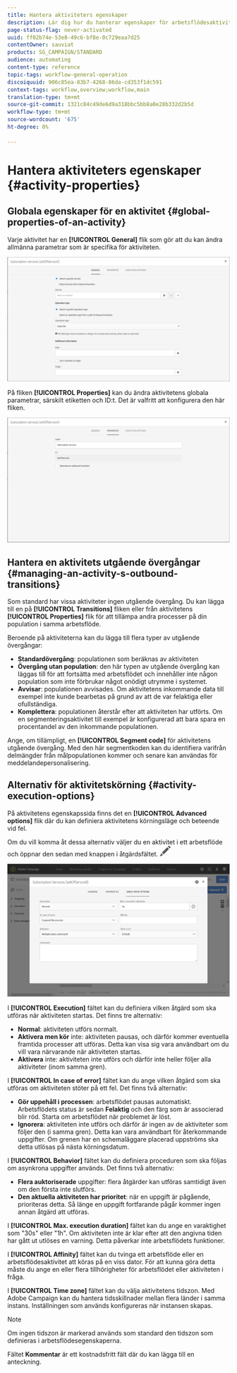 ```yaml
---
title: Hantera aktiviteters egenskaper
description: Lär dig hur du hanterar egenskaper för arbetsflödesaktiviteter.
page-status-flag: never-activated
uuid: ff02b74e-53e8-49c6-bf8e-0c729eaa7d25
contentOwner: sauviat
products: SG_CAMPAIGN/STANDARD
audience: automating
content-type: reference
topic-tags: workflow-general-operation
discoiquuid: 906c85ea-83b7-4268-86da-cd353f1dc591
context-tags: workflow,overview;workflow,main
translation-type: tm+mt
source-git-commit: 1321c84c49de6d9a318bbc5bb8a0e28b332d2b5d
workflow-type: tm+mt
source-wordcount: '675'
ht-degree: 0%

---
```



# Hantera aktiviteters egenskaper {#activity-properties}

## Globala egenskaper för en aktivitet {#global-properties-of-an-activity}

Varje aktivitet har en **[!UICONTROL General]** flik som gör att du kan ändra allmänna parametrar som är specifika för aktiviteten.

![](assets/activity-properties.png)

På fliken **[!UICONTROL Properties]** kan du ändra aktivitetens globala parametrar, särskilt etiketten och ID:t. Det är valfritt att konfigurera den här fliken.

![](assets/activity-properties2.png)

## Hantera en aktivitets utgående övergångar {#managing-an-activity-s-outbound-transitions}

Som standard har vissa aktiviteter ingen utgående övergång. Du kan lägga till en på **[!UICONTROL Transitions]** fliken eller från aktivitetens **[!UICONTROL Properties]** flik för att tillämpa andra processer på din population i samma arbetsflöde.

Beroende på aktiviteterna kan du lägga till flera typer av utgående övergångar:

* **Standardövergång**: populationen som beräknas av aktiviteten
* **Övergång utan population**: den här typen av utgående övergång kan läggas till för att fortsätta med arbetsflödet och innehåller inte någon population som inte förbrukar något onödigt utrymme i systemet.
* **Avvisar**: populationen avvisades. Om aktivitetens inkommande data till exempel inte kunde bearbetas på grund av att de var felaktiga eller ofullständiga.
* **Komplettera**: populationen återstår efter att aktiviteten har utförts. Om en segmenteringsaktivitet till exempel är konfigurerad att bara spara en procentandel av den inkommande populationen.

Ange, om tillämpligt, en **[!UICONTROL Segment code]** för aktivitetens utgående övergång. Med den här segmentkoden kan du identifiera varifrån delmängder från målpopulationen kommer och senare kan användas för meddelandepersonalisering.

## Alternativ för aktivitetskörning {#activity-execution-options}

På aktivitetens egenskapssida finns det en **[!UICONTROL Advanced options]** flik där du kan definiera aktivitetens körningsläge och beteende vid fel.

Om du vill komma åt dessa alternativ väljer du en aktivitet i ett arbetsflöde och öppnar den sedan med knappen i åtgärdsfältet. ![](assets/edit_darkgrey-24px.png)

![](assets/wkf_advanced_parameters.png)

I **[!UICONTROL Execution]** fältet kan du definiera vilken åtgärd som ska utföras när aktiviteten startas. Det finns tre alternativ:

* **Normal**: aktiviteten utförs normalt.
* **Aktivera men kör** inte: aktiviteten pausas, och därför kommer eventuella framtida processer att utföras. Detta kan visa sig vara användbart om du vill vara närvarande när aktiviteten startas.
* **Aktivera** inte: aktiviteten inte utförs och därför inte heller följer alla aktiviteter (inom samma gren).

I **[!UICONTROL In case of error]** fältet kan du ange vilken åtgärd som ska utföras om aktiviteten stöter på ett fel. Det finns två alternativ:

* **Gör uppehåll i processen**: arbetsflödet pausas automatiskt. Arbetsflödets status är sedan **Felaktig** och den färg som är associerad blir röd. Starta om arbetsflödet när problemet är löst.
* **Ignorera**: aktiviteten inte utförs och därför är ingen av de aktiviteter som följer den (i samma gren). Detta kan vara användbart för återkommande uppgifter. Om grenen har en schemaläggare placerad uppströms ska detta utlösas på nästa körningsdatum.

I **[!UICONTROL Behavior]** fältet kan du definiera proceduren som ska följas om asynkrona uppgifter används. Det finns två alternativ:

* **Flera auktoriserade** uppgifter: flera åtgärder kan utföras samtidigt även om den första inte slutförs.
* **Den aktuella aktiviteten har prioritet**: när en uppgift är pågående, prioriteras detta. Så länge en uppgift fortfarande pågår kommer ingen annan åtgärd att utföras.

I **[!UICONTROL Max. execution duration]** fältet kan du ange en varaktighet som &quot;30s&quot; eller &quot;1h&quot;. Om aktiviteten inte är klar efter att den angivna tiden har gått ut utlöses en varning. Detta påverkar inte arbetsflödets funktioner.

I **[!UICONTROL Affinity]** fältet kan du tvinga ett arbetsflöde eller en arbetsflödesaktivitet att köras på en viss dator. För att kunna göra detta måste du ange en eller flera tillhörigheter för arbetsflödet eller aktiviteten i fråga.

I **[!UICONTROL Time zone]** fältet kan du välja aktivitetens tidszon. Med Adobe Campaign kan du hantera tidsskillnader mellan flera länder i samma instans. Inställningen som används konfigureras när instansen skapas.

>[!NOTE]
>
>Om ingen tidszon är markerad används som standard den tidszon som definieras i arbetsflödesegenskaperna.

Fältet **Kommentar** är ett kostnadsfritt fält där du kan lägga till en anteckning.
